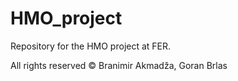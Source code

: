 # HMO_project

Repository for the HMO project at FER.

All rights reserved © Branimir Akmadža, Goran Brlas

